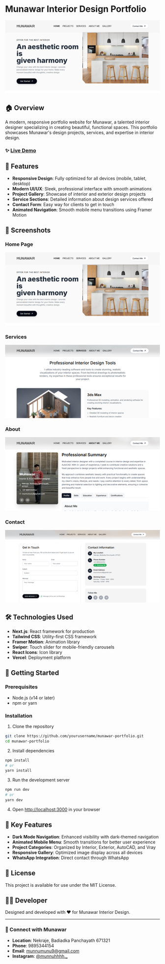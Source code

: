 # Munawar Interior Design Portfolio

![Munawar Interior Design](/public/readme_images/heropage.PNG)

## 🏠 Overview

A modern, responsive portfolio website for Munawar, a talented interior designer specializing in creating beautiful, functional spaces. This portfolio showcases Munawar's design projects, services, and expertise in interior design.

### ✨ [Live Demo](https://munawar-portfolio.vercel.app/)

## 📱 Features

- **Responsive Design**: Fully optimized for all devices (mobile, tablet, desktop)
- **Modern UI/UX**: Sleek, professional interface with smooth animations
- **Project Gallery**: Showcase of interior and exterior design projects
- **Service Sections**: Detailed information about design services offered
- **Contact Form**: Easy way for clients to get in touch
- **Animated Navigation**: Smooth mobile menu transitions using Framer Motion

## 📸 Screenshots

### Home Page
![Home Page](/public/readme_images/heropage.PNG)

### Services
![Services Page](/public/readme_images/servicespage.PNG)

### About
![About Page](/public/readme_images/aboutpage.PNG)

### Contact
![Contact Page](/public/readme_images/contactpage.PNG)

## 🛠️ Technologies Used

- **Next.js**: React framework for production
- **Tailwind CSS**: Utility-first CSS framework
- **Framer Motion**: Animation library
- **Swiper**: Touch slider for mobile-friendly carousels
- **React Icons**: Icon library
- **Vercel**: Deployment platform

## 🚀 Getting Started

### Prerequisites
- Node.js (v14 or later)
- npm or yarn

### Installation

1. Clone the repository
```bash
git clone https://github.com/yourusername/munawar-portfolio.git
cd munawar-portfolio
```

2. Install dependencies
```bash
npm install
# or
yarn install
```

3. Run the development server
```bash
npm run dev
# or
yarn dev
```

4. Open [http://localhost:3000](http://localhost:3000) in your browser

## 🌟 Key Features

- **Dark Mode Navigation**: Enhanced visibility with dark-themed navigation
- **Animated Mobile Menu**: Smooth transitions for better user experience
- **Project Categories**: Organized by Interior, Exterior, AutoCAD, and Vray
- **Responsive Gallery**: Optimized image display across all devices
- **WhatsApp Integration**: Direct contact through WhatsApp

## 📝 License

This project is available for use under the MIT License.

## 👨‍💻 Developer

Designed and developed with ❤️ for Munawar Interior Design.

---

### 🔗 Connect with Munawar

- **Location**: Nekraje, Badiadka Panchayath 671321
- **Phone**: 9895344154
- **Email**: munnumunu9@gmail.com
- **Instagram**: [@munnuhhhh._](https://www.instagram.com/munnuhhhh._)
